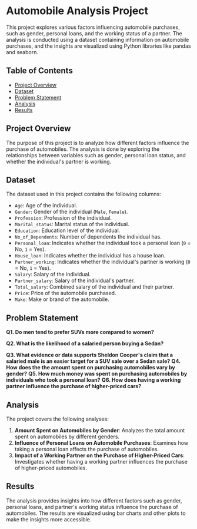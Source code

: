 
# Automobile Analysis Project

This project explores various factors influencing automobile purchases, such as gender, personal loans, and the working status of a partner. The analysis is conducted using a dataset containing information on automobile purchases, and the insights are visualized using Python libraries like pandas and seaborn.

## Table of Contents
- [Project Overview](#project-overview)
- [Dataset](#dataset)
- [Problem Statement](#problem-statement)
- [Analysis](#analysis)
- [Results](#results)

## Project Overview
The purpose of this project is to analyze how different factors influence the purchase of automobiles. The analysis is done by exploring the relationships between variables such as gender, personal loan status, and whether the individual's partner is working.

## Dataset
The dataset used in this project contains the following columns:
- `Age`: Age of the individual.
- `Gender`: Gender of the individual (`Male`, `Female`).
- `Profession`: Profession of the individual.
- `Marital_status`: Marital status of the individual.
- `Education`: Education level of the individual.
- `No_of_Dependents`: Number of dependents the individual has.
- `Personal_loan`: Indicates whether the individual took a personal loan (`0` = No, `1` = Yes).
- `House_loan`: Indicates whether the individual has a house loan.
- `Partner_working`: Indicates whether the individual's partner is working (`0` = No, `1` = Yes).
- `Salary`: Salary of the individual.
- `Partner_salary`: Salary of the individual's partner.
- `Total_salary`: Combined salary of the individual and their partner.
- `Price`: Price of the automobile purchased.
- `Make`: Make or brand of the automobile.

## Problem Statement
**Q1. Do men tend to prefer SUVs more compared to women?**

**Q2. What is the likelihood of a salaried person buying a Sedan?**

**Q3. What evidence or data supports Sheldon Cooper's claim that a salaried male is an easier target for a SUV sale over a Sedan sale?**
**Q4. How does the the amount spent on purchasing automobiles vary by gender?**
**Q5. How much money was spent on purchasing automobiles by individuals who took a personal loan?**
**Q6. How does having a working partner influence the purchase of higher-priced cars?**

## Analysis
The project covers the following analyses:
1. **Amount Spent on Automobiles by Gender**: Analyzes the total amount spent on automobiles by different genders.
2. **Influence of Personal Loans on Automobile Purchases**: Examines how taking a personal loan affects the purchase of automobiles.
3. **Impact of a Working Partner on the Purchase of Higher-Priced Cars**: Investigates whether having a working partner influences the purchase of higher-priced automobiles.


## Results
The analysis provides insights into how different factors such as gender, personal loans, and partner's working status influence the purchase of automobiles. The results are visualized using bar charts and other plots to make the insights more accessible.

